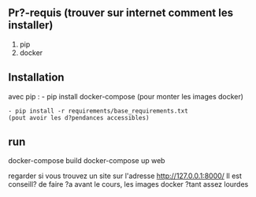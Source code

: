 
## Pr?-requis (trouver sur internet comment les installer)

1. pip
2. docker

## Installation

avec pip :
    - pip install docker-compose
    (pour monter les images docker)

    - pip install -r requirements/base_requirements.txt
    (pout avoir les d?pendances accessibles)

## run

docker-compose build
docker-compose up web

regarder si vous trouvez un site sur l'adresse http://127.0.0.1:8000/
Il est conseill? de faire ?a avant le cours, les images docker ?tant assez lourdes